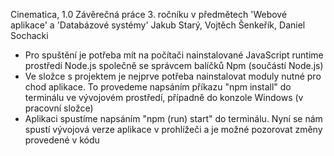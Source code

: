 Cinematica, 1.0
Závěrečná práce 3. ročníku v předmětech 'Webové aplikace' a 'Databázové systémy'
Jakub Starý, Vojtěch Šenkeřík, Daniel Sochacki

* Pro spuštění je potřeba mít na počítači nainstalované JavaScript runtime prostředí Node.js společně se správcem balíčků Npm (součástí Node.js)
* Ve složce s projektem je nejprve potřeba nainstalovat moduly nutné pro chod aplikace. To provedeme napsáním příkazu "npm install" do terminálu ve vývojovém prostředí, případně do konzole Windows (v pracovní složce)
* Aplikaci spustíme napsáním "npm (run) start" do terminálu. Nyní se nám spustí vývojová verze aplikace v prohlížeči a je možné pozorovat změny provedené v kódu
